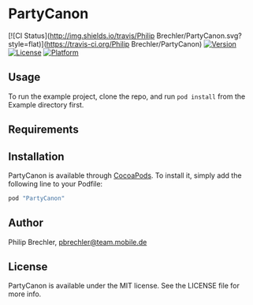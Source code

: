 # PartyCanon

[![CI Status](http://img.shields.io/travis/Philip Brechler/PartyCanon.svg?style=flat)](https://travis-ci.org/Philip Brechler/PartyCanon)
[![Version](https://img.shields.io/cocoapods/v/PartyCanon.svg?style=flat)](http://cocoapods.org/pods/PartyCanon)
[![License](https://img.shields.io/cocoapods/l/PartyCanon.svg?style=flat)](http://cocoapods.org/pods/PartyCanon)
[![Platform](https://img.shields.io/cocoapods/p/PartyCanon.svg?style=flat)](http://cocoapods.org/pods/PartyCanon)

## Usage

To run the example project, clone the repo, and run `pod install` from the Example directory first.

## Requirements

## Installation

PartyCanon is available through [CocoaPods](http://cocoapods.org). To install
it, simply add the following line to your Podfile:

```ruby
pod "PartyCanon"
```

## Author

Philip Brechler, pbrechler@team.mobile.de

## License

PartyCanon is available under the MIT license. See the LICENSE file for more info.
